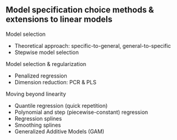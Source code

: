 ## Model specification choice methods & extensions to linear models

Model selection  
+ Theoretical approach: specific-to-general, general-to-specific
+ Stepwise model selection

Model selection & regularization  
+ Penalized regression
+ Dimension reduction: PCR & PLS

Moving beyond linearity  
+ Quantile regression (quick repetition)  
+ Polynomial and step (piecewise-constant) regression  
+ Regression splines  
+ Smoothing splines  
+ Generalized Additive Models (GAM)  
